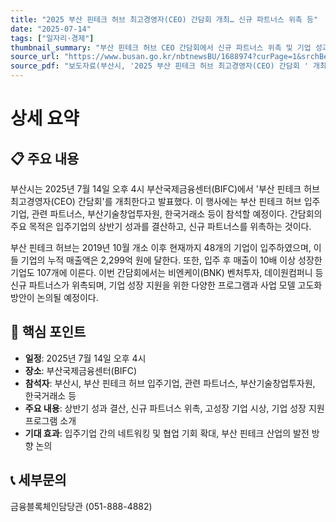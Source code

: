 ```yaml
---
title: "2025 부산 핀테크 허브 최고경영자(CEO) 간담회 개최… 신규 파트너스 위촉 등"
date: "2025-07-14"
tags: ["일자리·경제"]
thumbnail_summary: "부산 핀테크 허브 CEO 간담회에서 신규 파트너스 위촉 및 기업 성과 결산이 진행됩니다."
source_url: "https://www.busan.go.kr/nbtnewsBU/1688974?curPage=1&srchBeginDt=&srchEndDt=&srchKey=&srchText="
source_pdf: "보도자료(부산시, '2025 부산 핀테크 허브 최고경영자(CEO) 간담회 ' 개최… 신규 파트너스 위촉 등).pdf"
---
```


# 상세 요약

## 📋 주요 내용
부산시는 2025년 7월 14일 오후 4시 부산국제금융센터(BIFC)에서 '부산 핀테크 허브 최고경영자(CEO) 간담회'를 개최한다고 발표했다. 이 행사에는 부산 핀테크 허브 입주기업, 관련 파트너스, 부산기술창업투자원, 한국거래소 등이 참석할 예정이다. 간담회의 주요 목적은 입주기업의 상반기 성과를 결산하고, 신규 파트너스를 위촉하는 것이다.

부산 핀테크 허브는 2019년 10월 개소 이후 현재까지 48개의 기업이 입주하였으며, 이들 기업의 누적 매출액은 2,299억 원에 달한다. 또한, 입주 후 매출이 10배 이상 성장한 기업도 107개에 이른다. 이번 간담회에서는 비엔케이(BNK) 벤처투자, 데이원컴퍼니 등 신규 파트너스가 위촉되며, 기업 성장 지원을 위한 다양한 프로그램과 사업 모델 고도화 방안이 논의될 예정이다.

## 🎯 핵심 포인트
- **일정**: 2025년 7월 14일 오후 4시
- **장소**: 부산국제금융센터(BIFC)
- **참석자**: 부산시, 부산 핀테크 허브 입주기업, 관련 파트너스, 부산기술창업투자원, 한국거래소 등
- **주요 내용**: 상반기 성과 결산, 신규 파트너스 위촉, 고성장 기업 시상, 기업 성장 지원 프로그램 소개
- **기대 효과**: 입주기업 간의 네트워킹 및 협업 기회 확대, 부산 핀테크 산업의 발전 방향 논의

## 📞 세부문의
금융블록체인담당관 (051-888-4882)